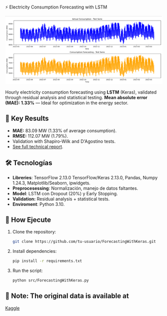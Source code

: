  ⚡ Electricity Consumption Forecasting with LSTM

![Model Architecture](media/forecast_plot.png) 

Hourly electricity consumption forecasting using **LSTM** (Keras), validated through residual analysis and statistical testing.
**Mean absolute error (MAE): 1.33%** — Ideal for optimization in the energy sector.

## 📌 Key Results
- **MAE:** 83.09 MW (1.33% of average consumption).  
- **RMSE:** 112.07 MW (1.79%).  
- Validation with Shapiro-Wilk and D'Agostino tests.  
- [See full technical report](Technical_Report.pdf).  

## 🛠️ Tecnologías
- **Libreries**: TensorFlow 2.13.0 TensorFlow/Keras 2.13.0, Pandas, Numpy 1.24.3, Matplotlib/Seaborn, ipwidgets.  
- **Preprocesessing**: Normalización, manejo de datos faltantes.  
- **Model**: LSTM con Dropout (20%) y Early Stopping. 
- **Validation:** Residual analysis + statistical tests. 
- **Enviroment**: Python 3.10.  

## 🚀 How Ejecute
1. Clone the repository:
   ```bash
   git clone https://github.com/tu-usuario/ForecastingWithKeras.git
   ```
2. Install dependencies:
   ```bash
   pip install -r requirements.txt
   ```
3. Run the script:
   ```bash
   python src/ForecastingWithKeras.py
   ```
## 📌 **Note:** The original data is available at 
   [Kaggle](https://www.kaggle.com/datasets/stefancomanita/hourly-electricity-consumption-and-production)

